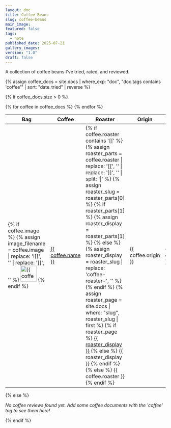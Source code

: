 ```yaml
---
layout: doc
title: Coffee Beans
slug: coffee-beans
main_image: 
featured: false
tags:
  - note
published_date: 2025-07-21
gallery_images: 
version: "1.0"
draft: false
---
```

A collection of coffee beans I've tried, rated, and reviewed. 

{% assign coffee_docs = site.docs | where_exp: "doc", "doc.tags contains 'coffee'" | sort: "date_tried" | reverse %}

{% if coffee_docs.size > 0 %}
<div class="coffee-database">
  <table>
    <thead>
      <tr>
        <th>Bag</th>
        <th>Coffee</th>
        <th>Roaster</th>
        <th>Origin</th>
        <th>Roasted</th>
        <th markdown="span">Rating[^1]</th>
      </tr>
    </thead>
    <tbody>
      {% for coffee in coffee_docs %}
      <tr>
        <td>
          {% if coffee.image %}
            {% assign image_filename = coffee.image | replace: '![[', '' | replace: ']]', '' %}
            <img src="{{ '/assets/images/' | append: image_filename | relative_url }}" alt="{{ coffee.name }}" style="width: 50px; height: auto;">
          {% endif %}
        </td>
        <td><a href="{{ coffee.url | relative_url }}">{{ coffee.name }}</a></td>
        <td>
          {% if coffee.roaster contains '[[' %}
            {% assign roaster_parts = coffee.roaster | replace: '[[', '' | replace: ']]', '' | split: '|' %}
            {% assign roaster_slug = roaster_parts[0] %}
            {% if roaster_parts[1] %}
              {% assign roaster_display = roaster_parts[1] %}
            {% else %}
              {% assign roaster_display = roaster_slug | replace: 'coffee-roaster-', '' %}
            {% endif %}
            {% assign roaster_page = site.docs | where: "slug", roaster_slug | first %}
            {% if roaster_page %}
              <a href="{{ roaster_page.url | relative_url }}">{{ roaster_display }}</a>
            {% else %}
              {{ roaster_display }}
            {% endif %}
          {% else %}
            {{ coffee.roaster }}
          {% endif %}
        </td>
        <td>{{ coffee.origin }}</td>
        <td>{{ coffee.date_roasted }}</td>
        <td>{{ coffee.rating_1-5 }}/5</td>
      </tr>
      {% endfor %}
    </tbody>
  </table>
</div>
{% else %}
<p><em>No coffee reviews found yet. Add some coffee documents with the 'coffee' tag to see them here!</em></p>
{% endif %}

[^1]: Scale from 1-5, where 5 is excellent and 1 is terrible
